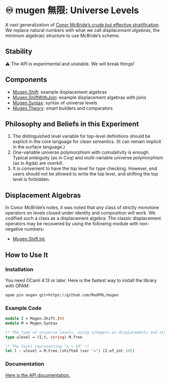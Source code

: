 # ♾️ mugen 無限: Universe Levels

A vast generalization of [Conor McBride’s crude but effective stratification](https://personal.cis.strath.ac.uk/conor.mcbride/Crude.pdf). We replace natural numbers with what we call _displacement algebras_, the minimum algebraic structure to use McBride’s scheme.

## Stability

⚠ The API is experimental and unstable. We will break things!

## Components

- [Mugen.Shift](https://redprl.org/mugen/mugen/Mugen/Shift): example displacement algebras
- [Mugen.ShiftWithJoin](https://redprl.org/mugen/mugen/Mugen/ShiftWithJoin): example displacement algebras with joins
- [Mugen.Syntax](https://redprl.org/mugen/mugen/Mugen/Syntax): syntax of universe levels
- [Mugen.Theory](https://redprl.org/mugen/mugen/Mugen/Theory): smart builders and comparators

## Philosophy and Beliefs in this Experiment

1. The distinguished level variable for top-level definitions should be explicit in the core language for clean semantics. (It can remain implicit in the surface language.)
2. One-variable universe polymorphism with cumulativity is enough. Typical ambiguity (as in Coq) and multi-variable universe polymorphism (as in Agda) are overkill.
3. It is convenient to have the top level for type checking. However, end users should not be allowed to write the top level, and shifting the top level is forbidden.

## Displacement Algebras

In Conor McBride’s notes, it was noted that any class of strictly monotone operators on levels closed under identity and composition will work. We codified such a class as a displacement algebra. The classic displacement operators may be recovered by using the following module with non-negative numbers:

- [Mugen.Shift.Int](https://redprl.org/mugen/mugen/Mugen/Shift/Int).

## How to Use It

### Installation

You need OCaml 4.13 or later. Here is the fastest way to install the library with OPAM:

```sh
opam pin mugen git+https://github.com/RedPRL/mugen
```

### Example Code

```ocaml
module I = Mugen.Shift.Int
module M = Mugen.Syntax

(* The type of universe levels, using integers as displacements and strings as variable names. *)
type ulevel = (I.t, string) M.free

(* The level representing "x + 10" *)
let l : ulevel = M.Free.(shifted (var "x") (I.of_int 10))
```

### Documentation

[Here is the API documentation.](https://redprl.org/mugen/mugen/Mugen)
